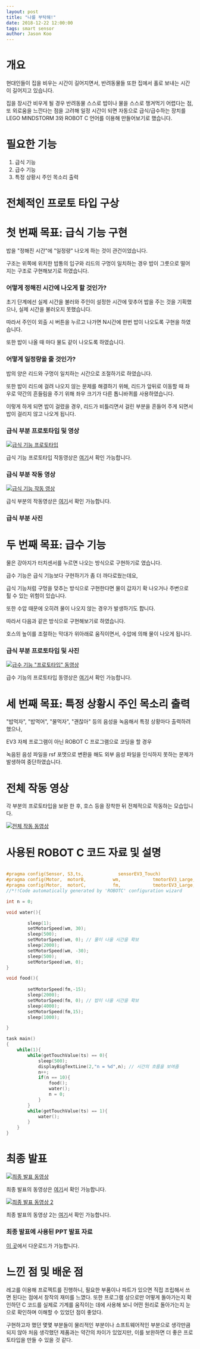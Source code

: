 ```yaml
---
layout: post
title: "나를 부탁해!"
date: 2018-12-22 12:00:00
tags: smart sensor
author: Jason Koo
---
```

<amp-img src="{{ site.baseurl }}assets/images/smart/logo.jpeg" width="746" height="732" layout="responsive" alt="" class="mb3"></amp-img>


# 개요

현대인들이 집을 비우는 시간이 길어지면서, 반려동물들 또한 집에서 홀로 보내는 시간이 길어지고 있습니다. 

집을 장시간 비우게 될 경우 반려동물 스스로 밥이나 물을 스스로 챙겨먹기 어렵다는 점, 또 외로움을 느낀다는 점을 고려해 일정 시간이 되면 자동으로 급식/급수하는 장치를 LEGO MINDSTORM 3와 ROBOT C 언어를 이용해 만들어보기로 했습니다.

# 필요한 기능

1. 급식 기능
2. 급수 기능
3. 특정 상황시 주인 목소리 출력

# 전체적인 프로토 타입 구상

<amp-img src="{{ site.baseurl }}assets/images/smart/earlyproto1.png" width="660" height="480" layout="responsive" alt="" class="mb3"></amp-img>
<amp-img src="{{ site.baseurl }}assets/images/smart/earrlyproto2.png" width="660" height="480" layout="responsive" alt="" class="mb3"></amp-img>

# 첫 번째 목표: 급식 기능 구현

밥을 "정해진 시간"에 "일정량" 나오게 하는 것이 관건이었습니다.

구조는 위쪽에 위치한 밥통의 입구와 리드의 구멍이 일치하는 경우 밥이 그릇으로 떨어지는 구조로 구현해보기로 하였습니다.

<amp-img src="{{ site.baseurl }}assets/images/smart/foodproto.jpeg" width="660" height="480" layout="responsive" alt="" class="mb3"></amp-img>
<amp-img src="{{ site.baseurl }}assets/images/smart/foodpic.jpeg" width="660" height="480" layout="responsive" alt="" class="mb3"></amp-img>


### 어떻게 정해진 시간에 나오게 할 것인가?

초기 단계에선 실제 시간을 불러와 주인이 설정한 시간에 맞추어 밥을 주는 것을 기획했으나, 실제 시간을 불러오지 못했습니다.

따라서 주인이 외출 시 버튼을 누르고 나가면 N시간에 한번 밥이 나오도록 구현을 하였습니다.

또한 밥이 나올 때 마다 물도 같이 나오도록 하였습니다.
 
 

### 어떻게 일정량을 줄 것인가?

밥의 양은 리드와 구멍이 일치하는 시간으로 조절하기로 하였습니다.

또한 밥이 리드에 걸려 나오지 않는 문제를 해결하기 위해, 리드가 앞뒤로 이동할 때 좌우로 약간의 흔들림을 주기 위해 좌우 크기가 다른 톱니바퀴를 사용하였습니다.

이렇게 하게 되면 밥이 걸렸을 경우, 리드가 비틀리면서 걸린 부분을 흔들어 주게 되면서 밥이 걸리지 않고 나오게 됩니다.


### 급식 부분 프로토타입 및 영상

<amp-img src="{{ site.baseurl }}assets/images/smart/foodpic.jpeg" width="660" height="480" layout="responsive" alt="" class="mb3"></amp-img>

[![급식 기능 프로토타입](http://img.youtube.com/vi/6vA1jK3CwDw/0.jpg)](https://youtu.be/6vA1jK3CwDw?t=0s)


급식 기능 프로토타입 작동영상은 [여기](https://youtu.be/6vA1jK3CwDw)서 확인 가능합니다.


### 급식 부분 작동 영상
[![급식 기능 작동 영상](http://img.youtube.com/vi/YhPrZVBfhKI/0.jpg)](https://youtu.be/YhPrZVBfhKI?t=0s)

급식 부분의 작동영상은 [여기](https://youtu.be/YhPrZVBfhKI)서 확인 가능합니다.

### 급식 부분 사진

<amp-img src="{{ site.baseurl }}assets/images/smart/food1.png" width="660" height="480" layout="responsive" alt="" class="mb3"></amp-img>
<amp-img src="{{ site.baseurl }}assets/images/smart/food2.png" width="660" height="480" layout="responsive" alt="" class="mb3"></amp-img>
<amp-img src="{{ site.baseurl }}assets/images/smart/food3.png" width="660" height="480" layout="responsive" alt="" class="mb3"></amp-img>


# 두 번째 목표: 급수 기능

물은 강아지가 터치센서를 누르면 나오는 방식으로 구현하기로 였습니다.

급수 기능은 급식 기능보다 구현하기가 좀 더 까다로웠는데요,

급식 기능처럼 구멍을 맞추는 방식으로 구현한다면 물이 갑자기 확 나오거나 주변으로 튈 수 있는 위험이 있습니다. 

또한 수압 때문에 오히려 물이 나오지 않는 경우가 발생하기도 합니다.

따라서 다음과 같은 방식으로 구현해보기로 하였습니다.

<amp-img src="{{ site.baseurl }}assets/images/smart/waterproto.jpeg" width="660" height="480" layout="responsive" alt="" class="mb3"></amp-img>

호스의 높이를 조절하는 막대가 위아래로 움직이면서, 수압에 의해 물이 나오게 됩니다.

### 급식 부분 프로토타입 및 사진

[![급수 기능 "프로토타입" 동영상](http://img.youtube.com/vi/EIERcRg1diA/0.jpg)](https://youtu.be/EIERcRg1diA)

급수 기능의 프로토타입 동영상은 [여기](https://youtu.be/EIERcRg1diA)서 확인 가능합니다.

<amp-img src="{{ site.baseurl }}assets/images/smart/water1.png" width="660" height="480" layout="responsive" alt="" class="mb3"></amp-img>



# 세 번째 목표: 특정 상황시 주인 목소리 출력

"밥먹자", "밥먹어", "물먹자", "괜찮아" 등의 음성을 녹음해서 특정 상황마다 출력하려 했으나,

EV3 자체 프로그램이 아닌 ROBOT C 프로그램으로 코딩을 할 경우

녹음된 음성 파일을 rsf 포맷으로 변환을 해도 외부 음성 파일을 인식하지 못하는 문제가 발생하여 중단하였습니다.


# 전체 작동 영상

각 부분의 프로토타입을 보완 한 후, 호스 등을 장착한 뒤 전체적으로 작동하는 모습입니다.

[![전체 작동 동영상](http://img.youtube.com/vi/nC1LY3DLXi8/0.jpg)](https://youtu.be/nC1LY3DLXi8)

# 사용된 ROBOT C 코드 자료 및 설명

```c

#pragma config(Sensor, S3,ts,             sensorEV3_Touch)
#pragma config(Motor,  motorB,          wm,            tmotorEV3_Large, PIDControl, encoder)
#pragma config(Motor,  motorC,          fm,            tmotorEV3_Large, PIDControl, encoder)
//*!!Code automatically generated by 'ROBOTC' configuration wizard               !!*//

int n = 0;

void water(){

		sleep(1);
		setMotorSpeed(wm, 30);
		sleep(500);
		setMotorSpeed(wm, 0); // 물이 나올 시간을 확보
		sleep(2000);
		setMotorSpeed(wm, -30);
		sleep(500);
		setMotorSpeed(wm, 0);
}

void food(){
    
		setMotorSpeed(fm,-15);
		sleep(2000);
		setMotorSpeed(fm, 0); // 밥이 나올 시간을 확보 
		sleep(4000);
		setMotorSpeed(fm,15);
		sleep(1000);

}

task main()
{
	while(1){
		while(getTouchValue(ts) == 0){
			sleep(500);
			displayBigTextLine(2,"n = %d",n); // 시간의 흐름을 보여줌
			n++;
			if(n == 10){
				food();
				water();
				n = 0;
			}
		}
		while(getTouchValue(ts) == 1){
			water();
		}
	}
}

```


# 최종 발표
[![최종 발표 동영상](http://img.youtube.com/vi/Q_w5IEX6Dv0/0.jpg)](https://youtu.be/Q_w5IEX6Dv0?t=0s)

최종 발표의 동영상은 [여기](https://youtu.be/Q_w5IEX6Dv0)서 확인 가능합니다.

[![최종 발표 동영상 2](http://img.youtube.com/vi/7iNe8W7sGqg/0.jpg)](https://youtu.be/7iNe8W7sGqg?t=0s)

최종 발표의 동영상 2는 [여기](https://youtu.be/7iNe8W7sGqg)서 확인 가능합니다.

### 최종 발표에 사용된 PPT 발표 자료
[이 곳](https://github.com/retrowavve/retrowavve.github.io/blob/master/assets/images/smart/saapresentation.pptx)에서 다운로드가 가능합니다.

# 느낀 점 및 배운 점

레고를 이용해 프로젝트를 진행하니, 필요한 부품이나 파트가 있으면 직접 조립해서 쓰면 된다는 점에서 창작의 재미를 느꼈다. 또한 프로그램 상으로만 어떻게 돌아가는지 확인하던 C 코드를 실제로 기계를 움직이는 데에 사용해 보니 어떤 원리로 돌아가는지 눈으로 확인하며 이해할 수 있었던 점이 좋았다.

구현하고자 했던 몇몇 부분들이 물리적인 부분이나 소프트웨어적인 부분으로 생각만큼 되지 않아 처음 생각했던 제품과는 약간의 차이가 있었지만, 이를 보완하면 더 좋은 프로토타입을 만들 수 있을 것 같다.
